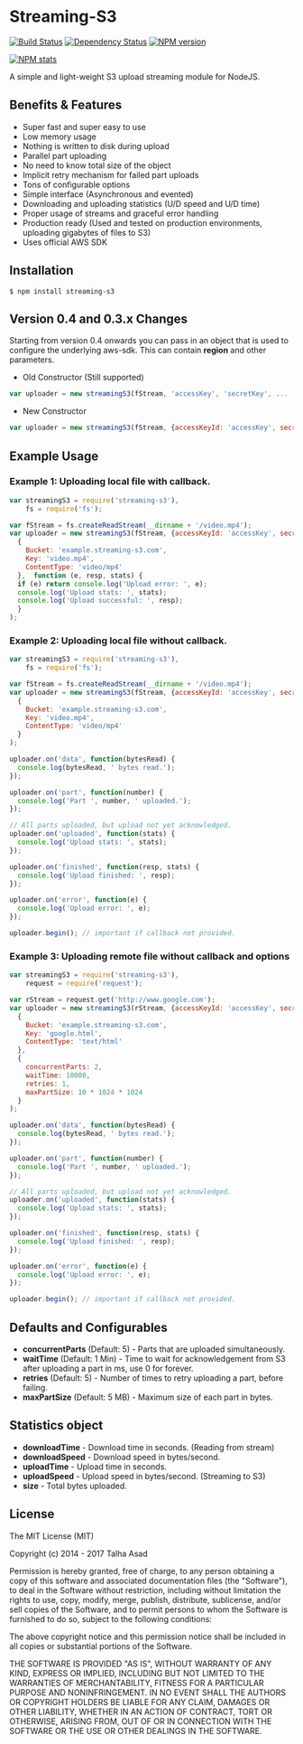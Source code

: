 # Streaming-S3

[![Build Status](https://travis-ci.org/FallenTech/streaming-s3.png?branch=master)](https://travis-ci.org/FallenTech/streaming-s3)
[![Dependency Status](https://www.versioneye.com/user/projects/59c83eee2de28c00382c935a/badge.svg)](https://www.versioneye.com/user/projects/59c83eee2de28c00382c935a)
[![NPM version](https://badge.fury.io/js/streaming-s3.svg)](http://badge.fury.io/js/streaming-s3)

[![NPM stats](https://nodei.co/npm/streaming-s3.png?downloads=true)](https://www.npmjs.org/package/streaming-s3)

A simple and light-weight S3 upload streaming module for NodeJS.


## Benefits & Features
* Super fast and super easy to use
* Low memory usage
* Nothing is written to disk during upload
* Parallel part uploading
* No need to know total size of the object
* Implicit retry mechanism for failed part uploads
* Tons of configurable options
* Simple interface (Asynchronous and evented)
* Downloading and uploading statistics (U/D speed and U/D time)
* Proper usage of streams and graceful error handling
* Production ready (Used and tested on production environments, uploading gigabytes of files to S3)
* Uses official AWS SDK


## Installation

```
$ npm install streaming-s3
```


## Version 0.4 and 0.3.x Changes
Starting from version 0.4 onwards you can pass in an object that is used to configure the underlying aws-sdk. This can contain **region** and other parameters.

* Old Constructor (Still supported)
```js
var uploader = new streamingS3(fStream, 'accessKey', 'secretKey', ...
```

* New Constructor
```js
var uploader = new streamingS3(fStream, {accessKeyId: 'accessKey', secretAccessKey: 'secretKey'}, ...
```


## Example Usage


### Example 1: Uploading local file with callback.

```js
var streamingS3 = require('streaming-s3'),
    fs = require('fs');

var fStream = fs.createReadStream(__dirname + '/video.mp4');
var uploader = new streamingS3(fStream, {accessKeyId: 'accessKey', secretAccessKey: 'secretKey'},
  {
    Bucket: 'example.streaming-s3.com',
    Key: 'video.mp4',
    ContentType: 'video/mp4'
  },  function (e, resp, stats) {
  if (e) return console.log('Upload error: ', e);
  console.log('Upload stats: ', stats);
  console.log('Upload successful: ', resp);
  }
);
```

### Example 2: Uploading local file without callback.

```js
var streamingS3 = require('streaming-s3'),
    fs = require('fs');

var fStream = fs.createReadStream(__dirname + '/video.mp4');
var uploader = new streamingS3(fStream, {accessKeyId: 'accessKey', secretAccessKey: 'secretKey'},
  {
    Bucket: 'example.streaming-s3.com',
    Key: 'video.mp4',
    ContentType: 'video/mp4'
  }
);

uploader.on('data', function(bytesRead) {
  console.log(bytesRead, ' bytes read.');
});

uploader.on('part', function(number) {
  console.log('Part ', number, ' uploaded.');
});

// All parts uploaded, but upload not yet acknowledged.
uploader.on('uploaded', function(stats) {
  console.log('Upload stats: ', stats);
});

uploader.on('finished', function(resp, stats) {
  console.log('Upload finished: ', resp);
});

uploader.on('error', function(e) {
  console.log('Upload error: ', e);
});

uploader.begin(); // important if callback not provided.
```


### Example 3: Uploading remote file without callback and options

```js
var streamingS3 = require('streaming-s3'),
    request = require('request');

var rStream = request.get('http://www.google.com');
var uploader = new streamingS3(rStream, {accessKeyId: 'accessKey', secretAccessKey: 'secretKey'},
  {
    Bucket: 'example.streaming-s3.com',
    Key: 'google.html',
    ContentType: 'text/html'
  },
  {
    concurrentParts: 2,
    waitTime: 10000,
    retries: 1,
    maxPartSize: 10 * 1024 * 1024
  }
);

uploader.on('data', function(bytesRead) {
  console.log(bytesRead, ' bytes read.');
});

uploader.on('part', function(number) {
  console.log('Part ', number, ' uploaded.');
});

// All parts uploaded, but upload not yet acknowledged.
uploader.on('uploaded', function(stats) {
  console.log('Upload stats: ', stats);
});

uploader.on('finished', function(resp, stats) {
  console.log('Upload finished: ', resp);
});

uploader.on('error', function(e) {
  console.log('Upload error: ', e);
});

uploader.begin(); // important if callback not provided.
```

## Defaults and Configurables

* **concurrentParts** (Default: 5) - Parts that are uploaded simultaneously.
* **waitTime** (Default: 1 Min) - Time to wait for acknowledgement from S3 after uploading a part in ms, use 0 for forever.
* **retries** (Default: 5) - Number of times to retry uploading a part, before failing.
* **maxPartSize** (Default: 5 MB) - Maximum size of each part in bytes.


## Statistics object

* **downloadTime** - Download time in seconds. (Reading from stream)
* **downloadSpeed** - Download speed in bytes/second.
* **uploadTime** - Upload time in seconds.
* **uploadSpeed** - Upload speed in bytes/second. (Streaming to S3)
* **size** - Total bytes uploaded.


## License

The MIT License (MIT)

Copyright (c) 2014 - 2017 Talha Asad

Permission is hereby granted, free of charge, to any person obtaining a copy
of this software and associated documentation files (the "Software"), to deal
in the Software without restriction, including without limitation the rights
to use, copy, modify, merge, publish, distribute, sublicense, and/or sell
copies of the Software, and to permit persons to whom the Software is
furnished to do so, subject to the following conditions:

The above copyright notice and this permission notice shall be included in all
copies or substantial portions of the Software.

THE SOFTWARE IS PROVIDED "AS IS", WITHOUT WARRANTY OF ANY KIND, EXPRESS OR
IMPLIED, INCLUDING BUT NOT LIMITED TO THE WARRANTIES OF MERCHANTABILITY,
FITNESS FOR A PARTICULAR PURPOSE AND NONINFRINGEMENT. IN NO EVENT SHALL THE
AUTHORS OR COPYRIGHT HOLDERS BE LIABLE FOR ANY CLAIM, DAMAGES OR OTHER
LIABILITY, WHETHER IN AN ACTION OF CONTRACT, TORT OR OTHERWISE, ARISING FROM,
OUT OF OR IN CONNECTION WITH THE SOFTWARE OR THE USE OR OTHER DEALINGS IN THE
SOFTWARE.